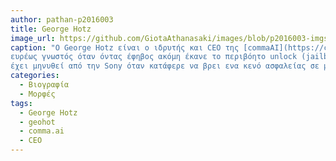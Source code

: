 ```yaml
---
author: pathan-p2016003
title: George Hotz
image_url: https://github.com/GiotaAthanasaki/images/blob/p2016003-imgs/george-hotz.jpg
caption: "O George Hotz είναι ο ιδρυτής και CEO της [commaAI](https://comma.ai/), μιας ταχέας αναπτυσόμενης start up στο τομέα της αυτόνομης οδήγησης, ενώ έχει γίνει
ευρέως γνωστός όταν όντας έφηβος ακόμη έκανε το περιβόητο unlock (jailbreak) σε ένα iphone [Iphone hacked](https://www.imore.com/original-iphone-hacked).Τέλος
έχει μηνυθεί από την Sony όταν κατάφερε να βρει ενα κενό ασφαλείας σε μία κονσολα Playstation3."
categories:
  - Βιογραφία
  - Μορφές
tags:
  - George Hotz
  - geohot
  - comma.ai
  - CEO
---
```

